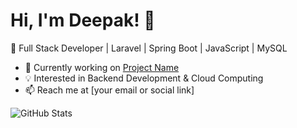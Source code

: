 # Hi, I'm Deepak! 👋
🚀 Full Stack Developer | Laravel | Spring Boot | JavaScript | MySQL

- 🔭 Currently working on [Project Name](project-link)
- 💡 Interested in Backend Development & Cloud Computing
- 📫 Reach me at [your email or social link]

![GitHub Stats](https://github-readme-stats.vercel.app/api?username=your-username&show_icons=true&theme=radical)
